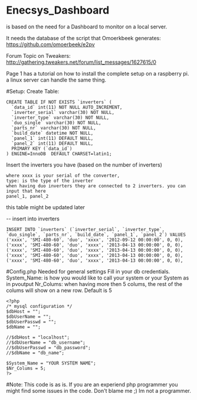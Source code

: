 # Enecsys_Dashboard
is based on the need for a Dashboard to monitor on a local server.

It needs the database of the script that Omoerkbeek generates: https://github.com/omoerbeek/e2pv

Forum Topic on Tweakers: http://gathering.tweakers.net/forum/list_messages/1627615/0

Page 1 has a tutorial on how to install the complete setup on a raspberry pi. 
a linux server can handle the same thing.

#Setup:
Create Table:
```
CREATE TABLE IF NOT EXISTS `inverters` (
  `data_id` int(11) NOT NULL AUTO_INCREMENT,
  `inverter_serial` varchar(30) NOT NULL,
  `inverter_type` varchar(30) NOT NULL,
  `duo_single` varchar(30) NOT NULL,
  `parts_nr` varchar(30) NOT NULL,
  `build_date` datetime NOT NULL,
  `panel_1` int(11) DEFAULT NULL,
  `panel_2` int(11) DEFAULT NULL,
  PRIMARY KEY (`data_id`)
) ENGINE=InnoDB  DEFAULT CHARSET=latin1;
```
Insert the inverters you have (based on the number of inverters)
``` 
where xxxx is your serial of the converter,
type: is the type of the inverter
when having duo inverters they are connected to 2 inverters. you can input that here
panel_1, panel_2
```
this table might be updated later

-- insert into inverters
```
INSERT INTO `inverters` (`inverter_serial`, `inverter_type`, `duo_single`, `parts_nr`, `build_date`, `panel_1`, `panel_2`) VALUES
('xxxx', 'SMI-480-60', 'duo', 'xxxx', '2012-09-12 00:00:00', 0, 0),
('xxxx', 'SMI-480-60', 'duo', 'xxxx', '2013-04-13 00:00:00', 0, 0),
('xxxx', 'SMI-480-60', 'duo', 'xxxx', '2013-04-13 00:00:00', 0, 0),
('xxxx', 'SMI-480-60', 'duo', 'xxxx', '2013-04-13 00:00:00', 0, 0),
('xxxx', 'SMI-480-60', 'duo', 'xxxx', '2013-04-13 00:00:00', 0, 0),
```
#Config.php
Needed for general settings
Fill in your db credentials.
System_Name: is how you would like to call your system or your System as in pvoutput
Nr_Colums: when having more then 5 colums, the rest of the colums will show on a new row. Default is 5
```
<?php
/* mysql configuration */
$dbHost = "";
$dbUserName = "";
$dbUserPasswd = "";
$dbName = "";

//$dbHost = "localhost";
//$dbUserName = "db_username";
//$dbUserPasswd = "db_password";
//$dbName = "db_name";

$System_Name = "YOUR SYSTEM NAME";
$Nr_Colums = 5;
?>
```

#Note:
This code is as is. 
If you are an experiend php programmer you might find some issues in the code. Don't blame me ;) Im not a programmer.
